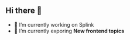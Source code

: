 ## Hi there 👋


- 🔭 I’m currently working on Splink
- 🌱 I’m currently exporing **New frontend topics**

